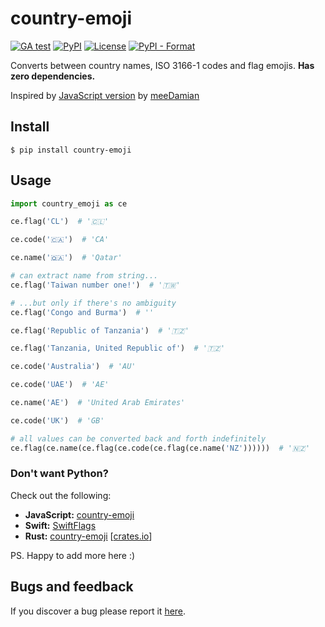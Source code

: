 # country-emoji
[![GA test](https://github.com/nnonexistent/country-emoji/actions/workflows/test.yml/badge.svg)](https://github.com/Nnonexistent/country-emoji/actions)
[![PyPI](https://img.shields.io/pypi/v/country-emoji)](https://pypi.org/project/country-emoji/)
[![License](https://img.shields.io/pypi/l/country-emoji)](./LICENSE)
[![PyPI - Format](https://img.shields.io/pypi/format/country-emoji)](https://pypi.org/project/country-emoji/)

Converts between country names, ISO 3166-1 codes and flag emojis. **Has zero dependencies.**

Inspired by [JavaScript version](https://www.npmjs.com/package/country-emoji) by [meeDamian](https://github.com/meeDamian)

## Install

```
$ pip install country-emoji
```

## Usage

```python
import country_emoji as ce

ce.flag('CL')  # '🇨🇱'

ce.code('🇨🇦')  # 'CA'

ce.name('🇶🇦')  # 'Qatar'

# can extract name from string...
ce.flag('Taiwan number one!')  # '🇹🇼'

# ...but only if there's no ambiguity
ce.flag('Congo and Burma')  # ''

ce.flag('Republic of Tanzania')  # '🇹🇿'

ce.flag('Tanzania, United Republic of')  # '🇹🇿'

ce.code('Australia')  # 'AU'

ce.code('UAE')  # 'AE'

ce.name('AE')  # 'United Arab Emirates'

ce.code('UK')  # 'GB'

# all values can be converted back and forth indefinitely
ce.flag(ce.name(ce.flag(ce.code(ce.flag(ce.name('NZ'))))))  # '🇳🇿'
```

### Don't want Python?

Check out the following:

* **JavaScript:** [country-emoji](https://github.com/meeDamian/country-emoji)
* **Swift:** [SwiftFlags](https://github.com/BubiDevs/SwiftFlags)
* **Rust:** [country-emoji](https://github.com/leodutra/country-emoji) [[crates.io](https://crates.io/crates/country-emoji)]

PS. Happy to add more here :)

## Bugs and feedback

If you discover a bug please report it [here](https://github.com/Nnonexistent/country-emoji/issues).
